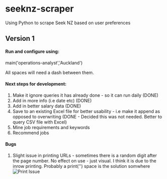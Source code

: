 # seeknz-scraper
Using Python to scrape Seek NZ based on user preferences


## Version 1
#### Run and configure using:
main('operations-analyst','Auckland') 

All spaces will need a dash between them. 


#### Next steps for development:
1. Make it ignore queries it has already done - so it can run daily (DONE)
2. Add in more info (i.e date etc) (DONE)
3. Add in better salary data (DONE)
4. Save to an existing Excel file for better usability - i.e make it append as opposed to overwriting (DONE - Decided this was not needed. Better to query CSV file with Excel)
5. Mine job requirements and keywords
6. Recommend jobs

#### Bugs
1. Slight issue in printing URLs - sometimes there is a random digit after the page number. No effect on use - just visual. I think it is due to the inrow printing. 
   Probably a print('') space is the solution somwhere
![Print Issue](https://drive.google.com/file/d/1aMOE_RYr_VqukHWltLBFX-tA8UJarHbU/view?usp=sharing)
